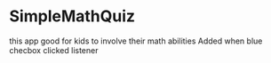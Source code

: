 # SimpleMathQuiz
this app good for kids to involve their math abilities
Added when blue checbox clicked listener
